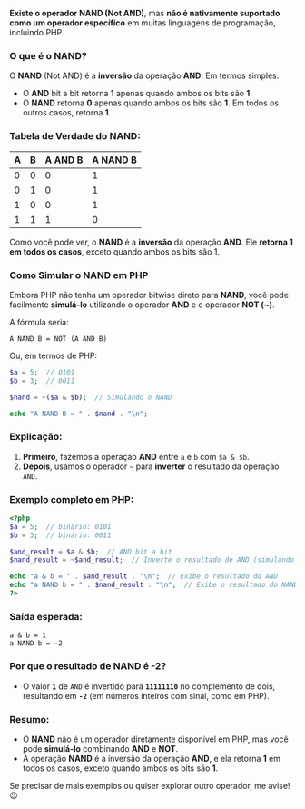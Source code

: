 **Existe o operador **NAND** (Not AND)**, mas **não é nativamente suportado como um operador específico** em muitas linguagens de programação, incluindo PHP.

### O que é o **NAND**?

O **NAND** (Not AND) é a **inversão** da operação **AND**. Em termos simples:

* O **AND** bit a bit retorna **1** apenas quando ambos os bits são **1**.
* O **NAND** retorna **0** apenas quando ambos os bits são **1**. Em todos os outros casos, retorna **1**.

### Tabela de Verdade do **NAND**:

| A | B | A AND B | A NAND B |
| - | - | ------- | -------- |
| 0 | 0 | 0       | 1        |
| 0 | 1 | 0       | 1        |
| 1 | 0 | 0       | 1        |
| 1 | 1 | 1       | 0        |

Como você pode ver, o **NAND** é a **inversão** da operação **AND**. Ele **retorna 1 em todos os casos**, exceto quando ambos os bits são 1.

### Como Simular o **NAND** em PHP

Embora PHP não tenha um operador bitwise direto para **NAND**, você pode facilmente **simulá-lo** utilizando o operador **AND** e o operador **NOT (\~)**.

A fórmula seria:

```
A NAND B = NOT (A AND B)
```

Ou, em termos de PHP:

```php
$a = 5;  // 0101
$b = 3;  // 0011

$nand = ~($a & $b);  // Simulando o NAND

echo "A NAND B = " . $nand . "\n";
```

### Explicação:

1. **Primeiro**, fazemos a operação **AND** entre `a` e `b` com `$a & $b`.
2. **Depois**, usamos o operador `~` para **inverter** o resultado da operação `AND`.

### Exemplo completo em PHP:

```php
<?php
$a = 5;  // binário: 0101
$b = 3;  // binário: 0011

$and_result = $a & $b;  // AND bit a bit
$nand_result = ~$and_result;  // Inverte o resultado de AND (simulando NAND)

echo "a & b = " . $and_result . "\n";  // Exibe o resultado do AND
echo "a NAND b = " . $nand_result . "\n";  // Exibe o resultado do NAND
?>
```

### Saída esperada:

```
a & b = 1
a NAND b = -2
```

### Por que o resultado de **NAND** é **-2**?

* O valor **`1`** de `AND` é invertido para **`11111110`** no complemento de dois, resultando em **`-2`** (em números inteiros com sinal, como em PHP).

### Resumo:

* O **NAND** não é um operador diretamente disponível em PHP, mas você pode **simulá-lo** combinando **AND** e **NOT**.
* A operação **NAND** é a inversão da operação **AND**, e ela retorna **1** em todos os casos, exceto quando ambos os bits são **1**.

Se precisar de mais exemplos ou quiser explorar outro operador, me avise! 😉
